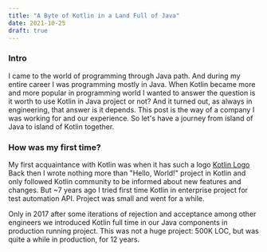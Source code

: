```yaml
---
title: "A Byte of Kotlin in a Land Full of Java"
date: 2021-10-25
draft: true
---
```

### Intro
I came to the world of programming through Java path. And during my entire career I was programming 
mostly in Java. When Kotlin became more and more popular in programming world I wanted to answer 
the question is it worth to use Kotlin in Java project or not?
And it turned out, as always in engineering, that answer is it depends.
This post is the way of a company I was working for and our experience.
So let's have a journey from island of Java to island of Kotlin together.

### How was my first time?
My first acquaintance with Kotlin was when it has such a logo 
[Kotlin Logo](./Kotlin.png)
Back then I wrote nothing more than "Hello, World!" project in Kotlin and only followed Kotlin 
community to be informed about new features and changes. But ~7 years ago I tried first time 
Kotlin in enterprise project for test automation API. Project was small and went for a while. 

Only in 2017 after some iterations of rejection and acceptance among other engineers we introduced
Kotlin full time in our Java components in production running project. This was not a huge project: 
500K LOC, but was quite a while in production, for 12 years.
